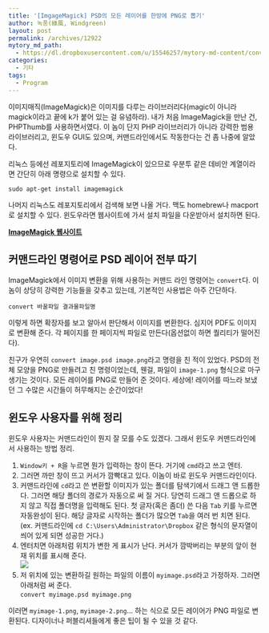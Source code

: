 ```yaml
---
title: '[ImgageMagick] PSD의 모든 레이어를 한방에 PNG로 뽑기'
author: 녹풍(綠風, Windgreen)
layout: post
permalink: /archives/12922
mytory_md_path:
  - https://dl.dropboxusercontent.com/u/15546257/mytory-md-content/convert-psd-layers-to-png.md
categories:
  - 기타
tags:
  - Program
---
```

이미지매직(ImageMagick)은 이미지를 다루는 라이브러리다(magic이 아니라 magick이라고 끝에 k가 붙어 있는 걸 유념하라). 내가 처음 ImageMagick을 만난 건, PHPThumb를 사용하면서였다. 이 놈이 단지 PHP 라이브러리가 아니라 강력한 범용 라이브러리고, 윈도우 GUI도 있으며, 커맨드라인에서도 작동한다는 건 좀 나중에 알았다.

리눅스 등에선 레포지토리에 ImageMagick이 있으므로 우분투 같은 데비안 계열이라면 간단히 아래 명령으로 설치할 수 있다.

    sudo apt-get install imagemagick
    

나머지 리눅스도 레포지토리에서 검색해 보면 나올 거다. 맥도 homebrew나 macport로 설치할 수 있다. 윈도우라면 웹사이트에 가서 설치 파일을 다운받아서 설치하면 된다.

[**ImageMagick 웹사이트**][1]

## 커맨드라인 명령어로 PSD 레이어 전부 따기

ImageMagick에서 이미지 변환을 위해 사용하는 커맨드 라인 명령어는 `convert`다. 이놈이 상당히 강력한 기능들을 갖추고 있는데, 기본적인 사용법은 아주 간단하다.

    convert 바꿀파일 결과물파일명
    

이렇게 하면 확장자를 보고 알아서 판단해서 이미지를 변환한다. 심지어 PDF도 이미지로 변환해 준다. 각 페이지를 한 페이지씩 파일로 만든다(옵션없이 하면 퀄리티가 떨어진다).

친구가 우연히 `convert image.psd image.png`라고 명령을 친 적이 있었다. PSD의 전체 모양을 PNG로 만들려고 친 명령이었는데, 웬걸, 파일이 `image-1.png` 형식으로 마구 생기는 것이다. 모든 레이어를 PNG로 만들어 준 것이다. 세상에! 레이어를 따느라 보냈던 그 수많은 시간들이 허무해지는 순간이었다!

## 윈도우 사용자를 위해 정리

윈도우 사용자는 커맨드라인이 뭔지 잘 모를 수도 있겠다. 그래서 윈도우 커맨드라인에서 사용하는 방법 정리.

1.  `Window키 + R`을 누르면 뭔가 입력하는 창이 뜬다. 거기에 `cmd`라고 쓰고 엔터.
2.  그러면 까만 창이 뜨고 커서가 깜빡대고 있다. 이놈이 바로 윈도우 커맨드라인이다.
3.  커맨드라인에 `cd`라고 쓴 변환할 이미지가 있는 폴더를 탐색기에서 드래그 앤 드롭한다. 그러면 해당 폴더의 경로가 자동으로 써 질 거다. 당연히 드래그 앤 드롭으로 하지 않고 직접 폴더명을 입력해도 된다. 첫 글자(혹은 좀더) 쓴 다음 `Tab` 키를 누르면 자동완성이 된다. 해당 글자로 시작하는 폴더가 많으면 `Tab`을 여러 번 치면 된다. (ex. 커맨드라인에 `cd C:\Users\Administrator\Dropbox` 같은 형식의 문자열이 씌어 있게 되면 성공한 거다.)
4.  엔터치면 아래처럼 위치가 변한 게 표시가 난다. 커서가 깜박버리는 부분의 앞이 현재 위치를 표시해 준다.  
    ![][2]
5.  저 위치에 있는 변환하길 원하는 파일의 이름이 `myimage.psd`라고 가정하자. 그러면 아래처럼 써 준다.  
    `convert myimage.psd myimage.png`

이러면 `myimage-1.png`, `myimage-2.png`&#8230; 하는 식으로 모든 레이어가 PNG 파일로 변환된다. 디자이너나 퍼블리셔들에게 좋은 팁이 될 수 있을 것 같다.

 [1]: http://www.imagemagick.org/
 [2]: /uploads/legacy/imagemagick-psd.png